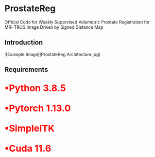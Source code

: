 # ProstateReg
Official Code for  Weakly Supervised Volumetric Prostate Registration for MRI-TRUS Image Driven by Signed Distance Map
## Introduction
![Example Image](ProstateReg Architecture.jpg)

## Requirements
<p style="color:red;font-size:30px;"><strong>•Python 3.8.5</strong></p>
<p style="color:red;font-size:30px;"><strong>•Pytorch 1.13.0</strong></p>
<p style="color:red;font-size:30px;"><strong>•SimpleITK</strong></p>
<p style="color:red;font-size:30px;"><strong>•Cuda 11.6</strong></p>
